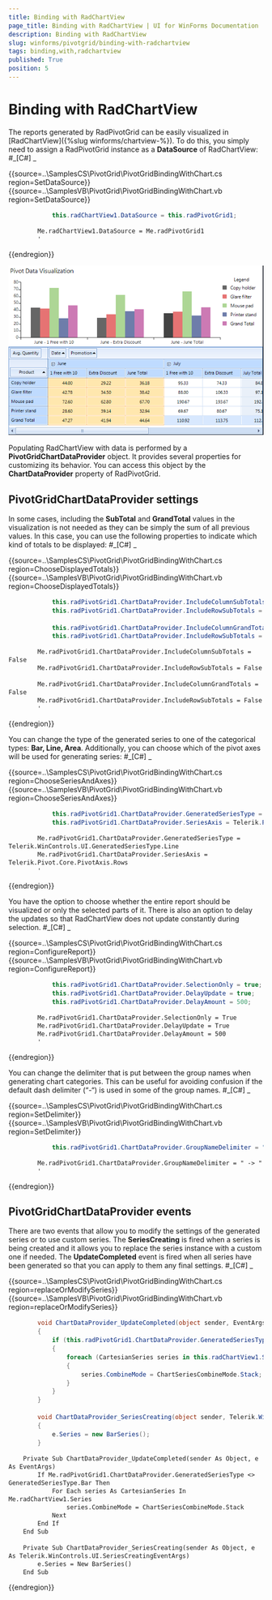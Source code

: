 ```yaml
---
title: Binding with RadChartView
page_title: Binding with RadChartView | UI for WinForms Documentation
description: Binding with RadChartView
slug: winforms/pivotgrid/binding-with-radchartview
tags: binding,with,radchartview
published: True
position: 5
---
```


# Binding with RadChartView



The reports generated by RadPivotGrid can be easily visualized in
        [RadChartView]({%slug winforms/chartview-%}).
        To do this, you simply need to assign a RadPivotGrid instance as a __DataSource__ of RadChartView:
      #_[C#] _

	



{{source=..\SamplesCS\PivotGrid\PivotGridBindingWithChart.cs region=SetDataSource}} 
{{source=..\SamplesVB\PivotGrid\PivotGridBindingWithChart.vb region=SetDataSource}} 

````C#
            this.radChartView1.DataSource = this.radPivotGrid1;
````
````VB.NET
        Me.radChartView1.DataSource = Me.radPivotGrid1
        '
````

{{endregion}} 


![pivotgrid-binding-with-radchartview 001](images/pivotgrid-binding-with-radchartview001.png)

Populating RadChartView with data is performed by a __PivotGridChartDataProvider__ object. It provides
        several properties for customizing its behavior. You can access this object by the __ChartDataProvider__
        property of RadPivotGrid.
      

## PivotGridChartDataProvider settings

In some cases, including the __SubTotal__ and __GrandTotal__ values in
          the visualization is not needed as they can be simply the sum of all previous values. In this case, you can use
          the following properties to indicate which kind of totals to be displayed:
        #_[C#] _

	



{{source=..\SamplesCS\PivotGrid\PivotGridBindingWithChart.cs region=ChooseDisplayedTotals}} 
{{source=..\SamplesVB\PivotGrid\PivotGridBindingWithChart.vb region=ChooseDisplayedTotals}} 

````C#
            this.radPivotGrid1.ChartDataProvider.IncludeColumnSubTotals = false;
            this.radPivotGrid1.ChartDataProvider.IncludeRowSubTotals = false;

            this.radPivotGrid1.ChartDataProvider.IncludeColumnGrandTotals = false;
            this.radPivotGrid1.ChartDataProvider.IncludeRowSubTotals = false;
````
````VB.NET
        Me.radPivotGrid1.ChartDataProvider.IncludeColumnSubTotals = False
        Me.radPivotGrid1.ChartDataProvider.IncludeRowSubTotals = False

        Me.radPivotGrid1.ChartDataProvider.IncludeColumnGrandTotals = False
        Me.radPivotGrid1.ChartDataProvider.IncludeRowSubTotals = False
        '
````

{{endregion}} 




You can change the type of the generated series to one of the categorical types: __Bar, Line,  Area__.
          Additionally, you can choose which of the pivot axes will be used for generating series:
        #_[C#] _

	



{{source=..\SamplesCS\PivotGrid\PivotGridBindingWithChart.cs region=ChooseSeriesAndAxes}} 
{{source=..\SamplesVB\PivotGrid\PivotGridBindingWithChart.vb region=ChooseSeriesAndAxes}} 

````C#
            this.radPivotGrid1.ChartDataProvider.GeneratedSeriesType = Telerik.WinControls.UI.GeneratedSeriesType.Line;
            this.radPivotGrid1.ChartDataProvider.SeriesAxis = Telerik.Pivot.Core.PivotAxis.Rows;
````
````VB.NET
        Me.radPivotGrid1.ChartDataProvider.GeneratedSeriesType = Telerik.WinControls.UI.GeneratedSeriesType.Line
        Me.radPivotGrid1.ChartDataProvider.SeriesAxis = Telerik.Pivot.Core.PivotAxis.Rows
        '
````

{{endregion}} 




You have the option to choose whether the entire report should be visualized or only the selected parts of it.
          There is also an option to delay the updates so that RadChartView does not update constantly during selection.
        #_[C#] _

	



{{source=..\SamplesCS\PivotGrid\PivotGridBindingWithChart.cs region=ConfigureReport}} 
{{source=..\SamplesVB\PivotGrid\PivotGridBindingWithChart.vb region=ConfigureReport}} 

````C#
            this.radPivotGrid1.ChartDataProvider.SelectionOnly = true;
            this.radPivotGrid1.ChartDataProvider.DelayUpdate = true;
            this.radPivotGrid1.ChartDataProvider.DelayAmount = 500;
````
````VB.NET
        Me.radPivotGrid1.ChartDataProvider.SelectionOnly = True
        Me.radPivotGrid1.ChartDataProvider.DelayUpdate = True
        Me.radPivotGrid1.ChartDataProvider.DelayAmount = 500
        '
````

{{endregion}} 




You can change the delimiter that is put between the group names when generating chart categories. This can be useful
          for avoiding confusion if the default dash delimiter (“-“) is used in some of the group names.
        #_[C#] _

	



{{source=..\SamplesCS\PivotGrid\PivotGridBindingWithChart.cs region=SetDelimiter}} 
{{source=..\SamplesVB\PivotGrid\PivotGridBindingWithChart.vb region=SetDelimiter}} 

````C#
            this.radPivotGrid1.ChartDataProvider.GroupNameDelimiter = " -> ";
````
````VB.NET
        Me.radPivotGrid1.ChartDataProvider.GroupNameDelimiter = " -> "
        '
````

{{endregion}} 




## PivotGridChartDataProvider events

There are two events that allow you to modify the settings of the generated series or to use custom series.
          The __SeriesCreating__ is fired when a series is being created and it allows you to replace
          the series instance with a custom one if needed. The __UpdateCompleted__ event is fired when
          all series have been generated so that you can apply to them any final settings.
        #_[C#] _

	



{{source=..\SamplesCS\PivotGrid\PivotGridBindingWithChart.cs region=replaceOrModifySeries}} 
{{source=..\SamplesVB\PivotGrid\PivotGridBindingWithChart.vb region=replaceOrModifySeries}} 

````C#
        void ChartDataProvider_UpdateCompleted(object sender, EventArgs e)
        {
            if (this.radPivotGrid1.ChartDataProvider.GeneratedSeriesType != GeneratedSeriesType.Bar)
            {
                foreach (CartesianSeries series in this.radChartView1.Series)
                {
                    series.CombineMode = ChartSeriesCombineMode.Stack;
                }
            }
        }

        void ChartDataProvider_SeriesCreating(object sender, Telerik.WinControls.UI.SeriesCreatingEventArgs e)
        {
            e.Series = new BarSeries();
        }
````
````VB.NET
    Private Sub ChartDataProvider_UpdateCompleted(sender As Object, e As EventArgs)
        If Me.radPivotGrid1.ChartDataProvider.GeneratedSeriesType <> GeneratedSeriesType.Bar Then
            For Each series As CartesianSeries In Me.radChartView1.Series
                series.CombineMode = ChartSeriesCombineMode.Stack
            Next
        End If
    End Sub

    Private Sub ChartDataProvider_SeriesCreating(sender As Object, e As Telerik.WinControls.UI.SeriesCreatingEventArgs)
        e.Series = New BarSeries()
    End Sub
````

{{endregion}} 




